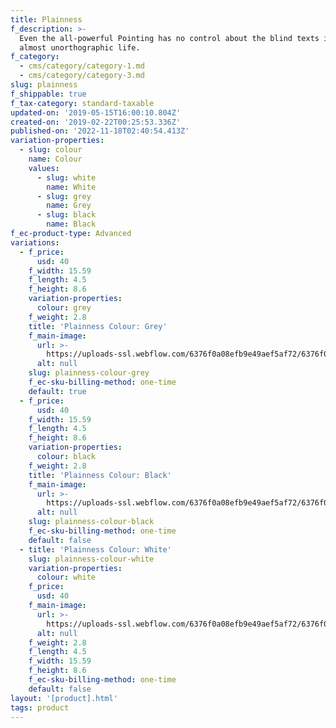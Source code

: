 ```yaml
---
title: Plainness
f_description: >-
  Even the all-powerful Pointing has no control about the blind texts it is an
  almost unorthographic life.
f_category:
  - cms/category/category-1.md
  - cms/category/category-3.md
slug: plainness
f_shippable: true
f_tax-category: standard-taxable
updated-on: '2019-05-15T16:00:10.804Z'
created-on: '2019-02-22T00:25:53.336Z'
published-on: '2022-11-18T02:40:54.413Z'
variation-properties:
  - slug: colour
    name: Colour
    values:
      - slug: white
        name: White
      - slug: grey
        name: Grey
      - slug: black
        name: Black
f_ec-product-type: Advanced
variations:
  - f_price:
      usd: 40
    f_width: 15.59
    f_length: 4.5
    f_height: 8.6
    variation-properties:
      colour: grey
    f_weight: 2.8
    title: 'Plainness Colour: Grey'
    f_main-image:
      url: >-
        https://uploads-ssl.webflow.com/6376f0a08efb9e49aef5af72/6376f0a08efb9e76a8f5afcf_store-item-2.jpg
      alt: null
    slug: plainness-colour-grey
    f_ec-sku-billing-method: one-time
    default: true
  - f_price:
      usd: 40
    f_width: 15.59
    f_length: 4.5
    f_height: 8.6
    variation-properties:
      colour: black
    f_weight: 2.8
    title: 'Plainness Colour: Black'
    f_main-image:
      url: >-
        https://uploads-ssl.webflow.com/6376f0a08efb9e49aef5af72/6376f0a08efb9e76a8f5afcf_store-item-2.jpg
      alt: null
    slug: plainness-colour-black
    f_ec-sku-billing-method: one-time
    default: false
  - title: 'Plainness Colour: White'
    slug: plainness-colour-white
    variation-properties:
      colour: white
    f_price:
      usd: 40
    f_main-image:
      url: >-
        https://uploads-ssl.webflow.com/6376f0a08efb9e49aef5af72/6376f0a08efb9e76a8f5afcf_store-item-2.jpg
      alt: null
    f_weight: 2.8
    f_length: 4.5
    f_width: 15.59
    f_height: 8.6
    f_ec-sku-billing-method: one-time
    default: false
layout: '[product].html'
tags: product
---
```



